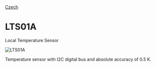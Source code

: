 
[Czech](./README.cs.md)
<!--- module --->
# LTS01A
<!--- Emodule --->

<!--- subtitle --->Local Temperature Sensor<!--- Esubtitle --->

![LTS01A](/doc/img/LTS01A_top_big.jpg)

<!--- description --->Temperature sensor with I2C digital bus and absolute accuracy of 0.5 K.<!--- Edescription --->
            